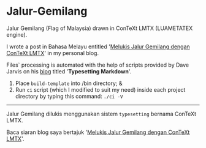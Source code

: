 # Jalur-Gemilang

Jalur Gemilang (Flag of Malaysia) drawn in ConTeXt LMTX (LUAMETATEX engine).

I wrote a post in Bahasa Melayu entitled '[Melukis Jalur Gemilang dengan ConTeXt LMTX](https://wraihan.com/posts/melukis-jalur-gemilang-dengan-context-lmtx/)' in my personal blog.

Files` processing is automated with the help of scripts provided by Dave Jarvis on his [blog](https://dave.autonoma.ca/blog/) titled '**Typesetting Markdown**'.
1. Place `build-template` into /bin directory; &
2. Run `ci` script (which I modified to suit my need) inside each project directory by typing this command:
```./ci -V```

---

Jalur Gemilang dilukis menggunakan sistem `typesetting` bernama ConTeXt LMTX.

Baca siaran blog saya bertajuk '[Melukis Jalur Gemilang dengan ConTeXt LMTX](https://wraihan.com/posts/melukis-jalur-gemilang-dengan-context-lmtx/)'.
